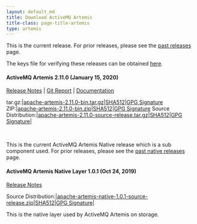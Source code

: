 ```yaml
---
layout: default_md
title: Download ActiveMQ Artemis
title-class: page-title-artemis
type: artemis
---
```


This is the current release. For prior releases, please see the <a href="past_releases">past releases</a> page.

The keys file for verifying these releases can be obtained <a href="https://www.apache.org/dist/activemq/KEYS">here</a>.

#### ActiveMQ Artemis 2.11.0  (January 15, 2020)
[Release Notes](release-notes-2.11.0) | [Git Report](commit-report-2.11.0) | [Documentation](../documentation/latest)

tar.gz:|[apache-artemis-2.11.0-bin.tar.gz](https://www.apache.org/dyn/closer.cgi?filename=activemq/activemq-artemis/2.11.0/apache-artemis-2.11.0-bin.tar.gz&action=download)|[SHA512](https://www.apache.org/dist/activemq/activemq-artemis/2.11.0/apache-artemis-2.11.0-bin.tar.gz.sha512)|[GPG Signature](https://www.apache.org/dist/activemq/activemq-artemis/2.11.0/apache-artemis-2.11.0-bin.tar.gz.asc)
ZIP:|[apache-artemis-2.11.0-bin.zip](https://www.apache.org/dyn/closer.cgi?filename=activemq/activemq-artemis/2.11.0/apache-artemis-2.11.0-bin.zip&action=download)|[SHA512](https://www.apache.org/dist/activemq/activemq-artemis/2.11.0/apache-artemis-2.11.0-bin.zip.sha512)|[GPG Signature](https://www.apache.org/dist/activemq/activemq-artemis/2.11.0/apache-artemis-2.11.0-bin.zip.asc)
Source Distribution:|[apache-artemis-2.11.0-source-release.tar.gz](https://www.apache.org/dyn/closer.cgi?filename=activemq/activemq-artemis/2.11.0/apache-artemis-2.11.0-source-release.tar.gz&action=download)|[SHA512](https://www.apache.org/dist/activemq/activemq-artemis/2.11.0/apache-artemis-2.11.0-source-release.tar.gz.sha512)|[GPG Signature](https://www.apache.org/dist/activemq/activemq-artemis/2.11.0/apache-artemis-2.11.0-source-release.tar.gz.asc)|

<br/>

This is the current ActiveMQ Artemis Native release which is a sub component used. For prior releases, please see the <a href="past_native_releases">past native releases</a> page.

#### ActiveMQ Artemis Native Layer 1.0.1  (Oct 24, 2019)

[Release Notes](release-notes-native-1.0.1)

Source Distribution:|[apache-artemis-native-1.0.1-source-release.zip](https://www.apache.org/dyn/closer.cgi?filename=activemq/activemq-artemis-native/1.0.1/activemq-artemis-native-1.0.1-source-release.zip&action=download)|[SHA512](https://www.apache.org/dist/activemq/activemq-artemis-native/1.0.1/activemq-artemis-native-1.0.1-source-release.zip.sha512)|[GPG Signature](https://www.apache.org/dist/activemq/activemq-artemis-native/1.0.1/activemq-artemis-native-1.0.1-source-release.zip.asc)|

This is the native layer used by ActiveMQ Artemis on storage.


